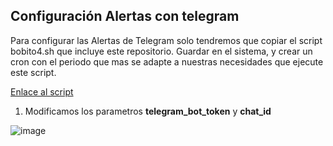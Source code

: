 ## Configuración Alertas con telegram

Para configurar las Alertas de Telegram solo tendremos que copiar el script bobito4.sh que incluye este repositorio. Guardar en el sistema, y crear un cron con el periodo que mas se adapte a nuestras necesidades que ejecute este script. 

[Enlace al script](botito4.sh)

1. Modificamos los parametros **telegram_bot_token** y **chat_id**

![image](https://github.com/Scosrom/Suricata-Telegram/assets/114906778/67c26142-2b9a-4c7e-91a4-8a50338a1d71)
